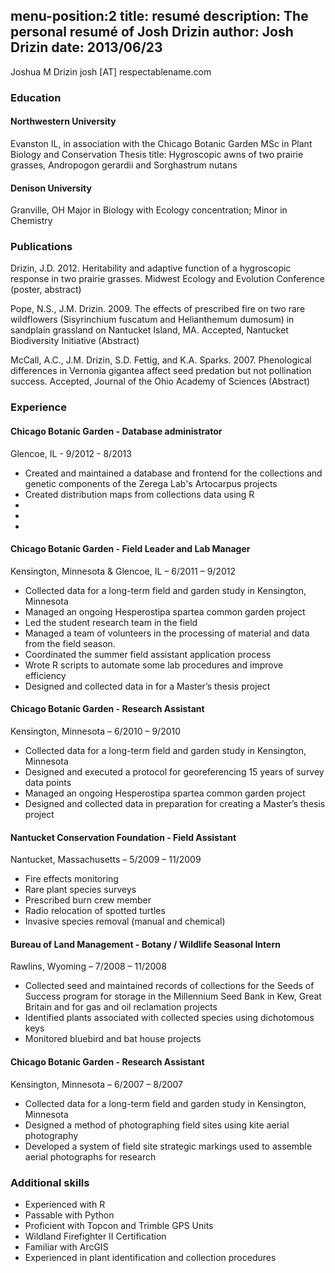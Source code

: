 menu-position:2
title: resumé
description: The personal resumé of Josh Drizin
author: Josh Drizin
date: 2013/06/23
---
Joshua M Drizin
josh [AT] respectablename.com

### Education
#### Northwestern University
Evanston IL, in association with the Chicago Botanic Garden
MSc in Plant Biology and Conservation
Thesis title: Hygroscopic awns of two prairie grasses, Andropogon gerardii and Sorghastrum nutans

#### Denison University
Granville, OH
Major in Biology with Ecology concentration; Minor in Chemistry

### Publications
Drizin, J.D. 2012. Heritability and adaptive function of a hygroscopic response in two prairie grasses. Midwest Ecology and Evolution Conference (poster, abstract)

Pope, N.S., J.M. Drizin. 2009. The effects of prescribed fire on two rare wildflowers (Sisyrinchium fuscatum and Helianthemum dumosum) in sandplain grassland on Nantucket Island, MA. Accepted, Nantucket Biodiversity Initiative (Abstract)

McCall, A.C., J.M. Drizin, S.D. Fettig, and K.A. Sparks. 2007. Phenological differences in Vernonia gigantea affect seed predation but not pollination success. Accepted, Journal of the Ohio Academy of Sciences (Abstract)

### Experience
#### Chicago Botanic Garden - Database administrator
Glencoe, IL - 9/2012 - 8/2013

 * Created and maintained a database and frontend for the collections and genetic components of the Zerega Lab's Artocarpus projects
 * Created distribution maps from collections data using R
 * 
 * 
 * 
 
#### Chicago Botanic Garden - Field Leader and Lab Manager
Kensington, Minnesota & Glencoe, IL – 6/2011 – 9/2012

 * Collected data for a long-term field and garden study in Kensington, Minnesota
 * Managed an ongoing Hesperostipa spartea common garden project
 * Led the student research team in the field
 * Managed a team of volunteers in the processing of material and data from the field season.
 * Coordinated the summer field assistant application process
 * Wrote R scripts to automate some lab procedures and improve efficiency
 * Designed and collected data in for a Master’s thesis project

#### Chicago Botanic Garden - Research Assistant

Kensington, Minnesota – 6/2010 – 9/2010

 * Collected data for a long-term field and garden study in Kensington, Minnesota
 * Designed and executed a protocol for georeferencing 15 years of survey data points
 * Managed an ongoing Hesperostipa spartea common garden project
 * Designed and collected data in preparation for creating a Master’s thesis project

#### Nantucket Conservation Foundation - Field Assistant

Nantucket, Massachusetts – 5/2009 – 11/2009

 * Fire effects monitoring
 * Rare plant species surveys
 * Prescribed burn crew member
 * Radio relocation of spotted turtles
 * Invasive species removal (manual and chemical)

#### Bureau of Land Management - Botany / Wildlife Seasonal Intern

Rawlins, Wyoming – 7/2008 – 11/2008

 * Collected seed and maintained records of collections for the Seeds of Success program for storage in the Millennium Seed Bank in Kew, Great Britain and for gas and oil reclamation projects
 * Identified plants associated with collected species using dichotomous keys
 * Monitored bluebird and bat house projects

#### Chicago Botanic Garden - Research Assistant

Kensington, Minnesota – 6/2007 – 8/2007

 * Collected data for a long-term field and garden study in Kensington, Minnesota
 * Designed a method of photographing field sites using kite aerial photography
 * Developed a system of field site strategic markings used to assemble aerial photographs for research

### Additional skills

 * Experienced with R
 * Passable with Python
 * Proficient with Topcon and Trimble GPS Units
 * Wildland Firefighter II Certification
 * Familiar with ArcGIS
 * Experienced in plant identification and collection procedures

